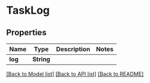 # TaskLog

## Properties

Name | Type | Description | Notes
------------ | ------------- | ------------- | -------------
**log** | **String** |  | 

[[Back to Model list]](../#documentation-for-models) [[Back to API list]](../#documentation-for-api-endpoints) [[Back to README]](../)


